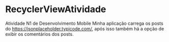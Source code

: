 # RecyclerViewAtividade
Atividade N1 de Desenvolvimento Mobile
Minha aplicação carrega os posts do https://jsonplaceholder.typicode.com/, após isso também há a opção de exibir os comentários dos posts.
